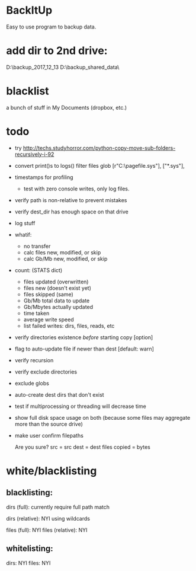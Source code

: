 # BackItUp

Easy to use program to backup data.

# add dir to 2nd drive:
D:\backup_2017_12_13
D:\backup_shared_data\

# blacklist
a bunch of stuff in My Documents (dropbox, etc.)

# todo
- try
    http://techs.studyhorror.com/python-copy-move-sub-folders-recursively-i-92
- convert print()s to logs()
filter files glob
    [r"C:\pagefile.sys"],
    ["*.sys"],

- timestamps for profiling
    - test with zero console writes, only log files.

- verify path is non-relative to prevent mistakes
- verify dest_dir has enough space on that drive
- log stuff
- whatif:
    - no transfer
    - calc files new, modified, or skip
    - calc Gb/Mb new, modified, or skip

- count: (STATS dict)
    - files updated (overwritten)
    - files new (doesn't exist yet)
    - files skipped (same)
    - Gb/Mb total data to update
    - Gb/Mbytes actually updated
    - time taken
    - average write speed
    - list failed writes: dirs, files, reads, etc
- verify directories existence *before* starting copy [option]
- flag to auto-update file if newer than dest [default: warn]
- verify recursion
- verify exclude directories
- exclude globs
- auto-create dest dirs that don't exist
- test if multiprocessing or threading will decrease time
- show full disk space usage on both (because some files may aggregate more than the source drive)
- make user confirm filepaths

    Are you sure?
    src = src
    dest = dest
    files copied = bytes

# white/blacklisting

## blacklisting:

dirs (full):
    currently require full path match

dirs (relative):
    NYI using wildcards

files (full):
    NYI
files (relative):
    NYI

## whitelisting:

dirs:
    NYI
files:
    NYI